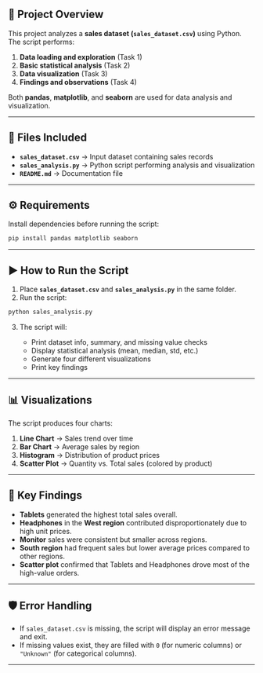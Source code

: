 


## 📌 Project Overview

This project analyzes a **sales dataset (`sales_dataset.csv`)** using Python.
The script performs:

1. **Data loading and exploration** (Task 1)
2. **Basic statistical analysis** (Task 2)
3. **Data visualization** (Task 3)
4. **Findings and observations** (Task 4)

Both **pandas**, **matplotlib**, and **seaborn** are used for data analysis and visualization.

---

## 📂 Files Included

* **`sales_dataset.csv`** → Input dataset containing sales records
* **`sales_analysis.py`** → Python script performing analysis and visualization
* **`README.md`** → Documentation file

---

## ⚙️ Requirements

Install dependencies before running the script:

```bash
pip install pandas matplotlib seaborn
```

---

## ▶️ How to Run the Script

1. Place **`sales_dataset.csv`** and **`sales_analysis.py`** in the same folder.
2. Run the script:

```bash
python sales_analysis.py
```

3. The script will:

   * Print dataset info, summary, and missing value checks
   * Display statistical analysis (mean, median, std, etc.)
   * Generate four different visualizations
   * Print key findings

---

## 📊 Visualizations

The script produces four charts:

1. **Line Chart** → Sales trend over time
2. **Bar Chart** → Average sales by region
3. **Histogram** → Distribution of product prices
4. **Scatter Plot** → Quantity vs. Total sales (colored by product)

---

## 🔎 Key Findings

* **Tablets** generated the highest total sales overall.
* **Headphones** in the **West region** contributed disproportionately due to high unit prices.
* **Monitor** sales were consistent but smaller across regions.
* **South region** had frequent sales but lower average prices compared to other regions.
* **Scatter plot** confirmed that Tablets and Headphones drove most of the high-value orders.

---

## 🛡️ Error Handling

* If `sales_dataset.csv` is missing, the script will display an error message and exit.
* If missing values exist, they are filled with `0` (for numeric columns) or `"Unknown"` (for categorical columns).

---

